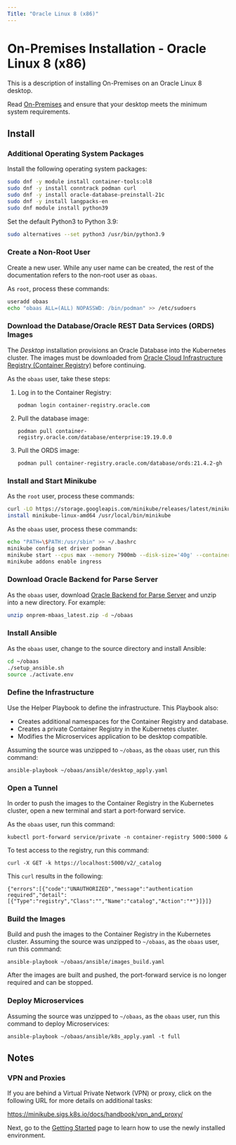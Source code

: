 ```yaml
---
Title: "Oracle Linux 8 (x86)"
---
```


# On-Premises Installation - Oracle Linux 8 (x86)

This is a description of installing On-Premises on an Oracle Linux 8 desktop.

Read [On-Premises](../index.md) and ensure that your desktop meets the minimum system requirements.

## Install

### Additional Operating System Packages

Install the following operating system packages:

```bash
sudo dnf -y module install container-tools:ol8
sudo dnf -y install conntrack podman curl
sudo dnf -y install oracle-database-preinstall-21c
sudo dnf -y install langpacks-en
sudo dnf module install python39
```

Set the default Python3 to Python 3.9:

```bash
sudo alternatives --set python3 /usr/bin/python3.9
```

### Create a Non-Root User

Create a new user. While any user name can be created, the rest of the documentation refers to the non-root user as `obaas`.

As `root`, process these commands:

```bash
useradd obaas
echo "obaas ALL=(ALL) NOPASSWD: /bin/podman" >> /etc/sudoers
```

### Download the Database/Oracle REST Data Services (ORDS) Images

The _Desktop_ installation provisions an Oracle Database into the Kubernetes cluster. The images must be downloaded from [Oracle Cloud Infrastructure Registry (Container Registry)](https://container-registry.oracle.com/) before continuing.

As the `obaas` user, take these steps:

1. Log in to the Container Registry:

   `podman login container-registry.oracle.com`
   
2. Pull the database image:

   `podman pull container-registry.oracle.com/database/enterprise:19.19.0.0`
   
3. Pull the ORDS image:

   `podman pull container-registry.oracle.com/database/ords:21.4.2-gh`

### Install and Start Minikube

As the `root` user, process these commands:

```bash
curl -LO https://storage.googleapis.com/minikube/releases/latest/minikube-linux-amd64
install minikube-linux-amd64 /usr/local/bin/minikube
```

As the `obaas` user, process these commands:

```bash
echo "PATH=\$PATH:/usr/sbin" >> ~/.bashrc
minikube config set driver podman
minikube start --cpus max --memory 7900mb --disk-size='40g' --container-runtime=cri-o
minikube addons enable ingress
```

### Download Oracle Backend for Parse Server

As the `obaas` user, download [Oracle Backend for Parse Server](https://github.com/oracle/microservices-datadriven/releases/download/OBAAS-1.0.0/onprem-mbaas_latest.zip) and unzip into a new directory. For example:

```bash
unzip onprem-mbaas_latest.zip -d ~/obaas
```

### Install Ansible

As the `obaas` user, change to the source directory and install Ansible:

```bash
cd ~/obaas
./setup_ansible.sh
source ./activate.env
```

### Define the Infrastructure

Use the Helper Playbook to define the infrastructure. This Playbook also:

* Creates additional namespaces for the Container Registry and database.
* Creates a private Container Registry in the Kubernetes cluster.
* Modifies the Microservices application to be desktop compatible.

Assuming the source was unzipped to `~/obaas`, as the `obaas` user, run this command:

`ansible-playbook ~/obaas/ansible/desktop_apply.yaml`

### Open a Tunnel

In order to push the images to the Container Registry in the Kubernetes cluster, open a new terminal and start a port-forward service.

As the `obaas` user, run this command:

`kubectl port-forward service/private -n container-registry 5000:5000 &`

To test access to the registry, run this command:

`curl -X GET -k https://localhost:5000/v2/_catalog`

This `curl` results in the following:

```text
{"errors":[{"code":"UNAUTHORIZED","message":"authentication required","detail":[{"Type":"registry","Class":"","Name":"catalog","Action":"*"}]}]}
```

### Build the Images

Build and push the images to the Container Registry in the Kubernetes cluster. Assuming the source was unzipped to `~/obaas`, as the `obaas` user, run this command:

`ansible-playbook ~/obaas/ansible/images_build.yaml`

After the images are built and pushed, the port-forward service is no longer required and can be stopped.

### Deploy Microservices

Assuming the source was unzipped to `~/obaas`, as the `obaas` user, run this command to deploy Microservices:

`ansible-playbook ~/obaas/ansible/k8s_apply.yaml -t full`

## Notes

### VPN and Proxies

If you are behind a Virtual Private Network (VPN) or proxy, click on the following URL for more details on additional tasks:

https://minikube.sigs.k8s.io/docs/handbook/vpn_and_proxy/

Next, go to the [Getting Started](../getting-started/) page to learn how to use the newly installed environment.